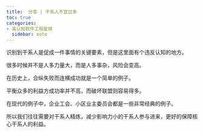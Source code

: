 ```yaml
---
title:  分享 | 干系人不宜过多
toc: true
categories:
- 高认知软件工程星球
  sidebar: auto
---
```


识别到干系人是促成一件事情的关键要素，但是这里面有个违反认知的地方。

很多时候并不是人多力量大，而是人多事杂，风险会变高。

在历史上，合纵失败而连横成功就是一个简单的例子。

平衡众多的利益方成功率并不高，而破坏联盟则容易得多。

在现代的例子中，企业工会、小区业主委员会都是一些非常经典的例子。

所以我们往往需要对干系人精炼，减少影响力小的干系人参与进来，更好的保障核心干系人的利益。
